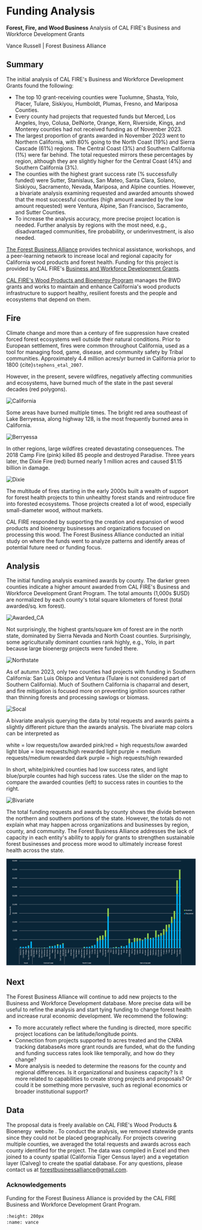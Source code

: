 # Funding Analysis

**Forest, Fire, and Wood Business**
Analysis of CAL FIRE's Business and Workforce Development Grants

Vance Russell | Forest Business Alliance

## Summary
The initial analysis of CAL FIRE's Business and Workforce Development Grants found the following:

- The top 10 grant-receiving counties were Tuolumne, Shasta, Yolo, Placer, Tulare, Siskiyou, Humboldt, Plumas, Fresno, and Mariposa Counties. 
- Every county had projects that requested funds but Merced, Los Angeles, Inyo, Colusa, DelNorte, Orange, Kern, Riverside, Kings, and Monterey counties had not received funding as of November 2023.
- The largest proportion of grants awarded in November 2023 went to Northern California, with 80% going to the North Coast (19%) and Sierra Cascade (61%) regions. The Central Coast (3%) and Southern California (1%) were far behind. The total requested mirrors these percentages by region, although they are slightly higher for the Central Coast (4%) and Southern California (3%).
- The counties with the highest grant success rate (% successfully funded) were Sutter, Stanislaus, San Mateo, Santa Clara, Solano, Siskiyou, Sacramento, Nevada, Mariposa, and Alpine counties. However, a bivariate analysis examining requested and awarded amounts showed that the most successful counties (high amount awarded by the low amount requested) were Ventura, Alpine, San Francisco, Sacramento, and Sutter Counties.
- To increase the analysis accuracy, more precise project location is needed. Further analysis by regions with the most need, e.g., disadvantaged communities, fire probability, or underinvestment, is also needed.

[The Forest Business Alliance](https://www.forestbusinessalliance.org/) provides technical assistance, workshops, and a peer-learning network to increase local and regional capacity for California wood products and forest health. Funding for this project is provided by CAL FIRE's [Business and Workforce Development Grants](https://www.youtube.com/watch?v=ycVSe4K3EZQ).

[CAL FIRE's Wood Products and Bioenergy Program](https://www.fire.ca.gov/what-we-do/natural-resource-management/environmental-protection-program/wood-products-and-bioenergy) manages the BWD grants and works to maintain and enhance California's wood products infrastructure to support healthy, resilient forests and the people and ecosystems that depend on them.

## Fire
Climate change and more than a century of fire suppression have created forced forest ecosystems well outside their natural conditions. Prior to European settlement, fires were common throughout California, used as a tool for managing food, game, disease, and community safety by Tribal communities. Approximately 4.4 million acres/yr burned in California prior to 1800 {cite}`stephens_etal_2007`.

However, in the present, severe wildfires, negatively affecting communities and ecosystems, have burned much of the state in the past several decades (red polygons).

![California](https://i.imgur.com/YHPt5RH.png)

Some areas have burned multiple times. The bright red area southeast of Lake Berryessa, along highway 128, is the most frequently burned area in California.

![Berryessa](https://i.imgur.com/gOJHtS4.png)

In other regions, large wildfires created devastating consequences. The 2018 Camp Fire (pink) killed 85 people and destroyed Paradise. Three years later, the Dixie Fire (red) burned nearly 1 million acres and caused $1.15 billion in damage.

![Dixie](https://i.imgur.com/xu1LKsG.png)

The multitude of fires starting in the early 2000s built a wealth of support for forest health projects to thin unhealthy forest stands and reintroduce fire into forested ecosystems. Those projects created a lot of wood, especially small-diameter wood, without markets. 

CAL FIRE responded by supporting the creation and expansion of wood products and bioenergy businesses and organizations focused on processing this wood. The Forest Business Alliance conducted an initial study on where the funds went to analyze patterns and identify areas of potential future need or funding focus.

## Analysis
The initial funding analysis examined awards by county. The darker green counties indicate a higher amount awarded from CAL FIRE's Business and Workforce Development Grant Program. The total amounts (1,000s $USD) are normalized by each county's total square kilometers of forest (total awarded/sq. km forest).

![Awarded_CA](https://i.imgur.com/oeoKMBw.png)

Not surprisingly, the highest grants/square km of forest are in the north state, dominated by Sierra Nevada and North Coast counties. Surprisingly, some agriculturally dominant counties rank highly, e.g., Yolo, in part because large bioenergy projects were funded there.

![Northstate](https://i.imgur.com/lWONb8a.png)

As of autumn 2023, only two counties had projects with funding in Southern California: San Luis Obispo and Ventura (Tulare is not considered part of Southern California). Much of Southern California is chaparral and desert, and fire mitigation is focused more on preventing ignition sources rather than thinning forests and processing sawlogs or biomass.

![Socal](https://i.imgur.com/eYDXVi5.png)

A bivariate analysis querying the data by total requests and awards paints a slightly different picture than the awards analysis. The bivariate map colors can be interpreted as

white = low requests/low awarded
pink/red = high requests/low awarded
light blue = low requests/high rewarded
light purple = medium requests/medium rewarded
dark purple = high requests/high rewarded

In short, white/pink/red counties had low success rates, and light blue/purple countes had high success rates. Use the slider on the map to compare the awarded counties (left) to success rates in counties to the right.

![Bivariate](https://i.imgur.com/ayd3rHL.png)

The total funding requests and awards by county shows the divide between the northern and southern portions of the state. However, the totals do not explain what may happen across organizations and businesses by region, county, and community. The Forest Business Alliance addresses the lack of capacity in each entity's ability to apply for grants to strengthen sustainable forest businesses and process more wood to ultimately increase forest health across the state.

![chart](chart.png)

## Next
The Forest Business Alliance will continue to add new projects to the Business and Workforce Development database. More precise data will be useful to refine the analysis and start tying funding to change forest health and increase rural economic development. We recommend the following:

- To more accurately reflect where the funding is directed, more specific project locations can be latitude/longitude points.
- Connection from projects supported to acres treated and the CNRA tracking databaseAs more grant rounds are funded, what do the funding and funding success rates look like temporally, and how do they change?
- More analysis is needed to determine the reasons for the county and regional differences. Is it organizational and business capacity? Is it more related to capabilities to create strong projects and proposals? Or could it be something more pervasive, such as regional economics or broader institutional support?

## Data
The proposal data is freely available on CAL FIRE's Wood Products & Bioenergy  website . To conduct the analysis, we removed statewide grants since they could not be placed geographically. For projects covering multiple counties, we averaged the total requests and awards across each county identified for the project. The data was compiled in Excel and then joined to a county spatial (California Tiger Census layer) and a vegetation layer (Calveg) to create the spatial database. For any questions, please contact us at forestbusinessalliance@gmail.com.

### Acknowledgements
Funding for the Forest Business Alliance is provided by the CAL FIRE Business and Workforce Development Grant Program.

```{image} /calfire.png
:height: 200px
:name: vance
```